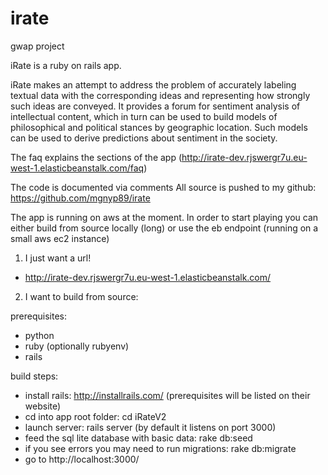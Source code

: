 # irate
gwap project

iRate is a ruby on rails app.

iRate makes an attempt to address the problem of accurately labeling textual data with the corresponding ideas
and representing how strongly such ideas are conveyed. It provides a forum for sentiment analysis of intellectual content,
which in turn can be used to build models of philosophical and political stances by geographic location.
Such models can be used to derive predictions about sentiment in the society.

The faq explains the sections of the app (http://irate-dev.rjswergr7u.eu-west-1.elasticbeanstalk.com/faq)

The code is documented via comments
All source is pushed to my github: https://github.com/mgnyp89/irate

The app is running on aws at the moment. In order to start playing you can either build from source locally (long)
or use the eb endpoint (running on a small aws ec2 instance)

1) I just want a url!
- http://irate-dev.rjswergr7u.eu-west-1.elasticbeanstalk.com/

2) I want to build from source:

prerequisites:
- python
- ruby (optionally rubyenv)
- rails

build steps:
- install rails: http://installrails.com/ (prerequisites will be listed on their website)
- cd into app root folder: cd iRateV2
- launch server: rails server (by default it listens on port 3000)
- feed the sql lite database with basic data: rake db:seed
- if you see errors you may need to run migrations: rake db:migrate
- go to http://localhost:3000/